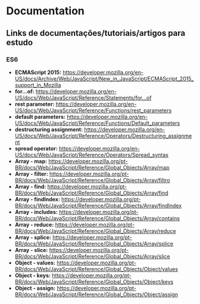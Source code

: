# Documentation
## Links de documentações/tutoriais/artigos para estudo
### ES6
- **ECMAScript 2015:** https://developer.mozilla.org/en-US/docs/Archive/Web/JavaScript/New_in_JavaScript/ECMAScript_2015_support_in_Mozilla
- **for...of:** https://developer.mozilla.org/en-US/docs/Web/JavaScript/Reference/Statements/for...of
- **rest parameter:** https://developer.mozilla.org/en-US/docs/Web/JavaScript/Reference/Functions/rest_parameters
- **default parameters:** https://developer.mozilla.org/en-US/docs/Web/JavaScript/Reference/Functions/Default_parameters
- **destructuring assignment:** https://developer.mozilla.org/en-US/docs/Web/JavaScript/Reference/Operators/Destructuring_assignment
- **spread operator:** https://developer.mozilla.org/en-US/docs/Web/JavaScript/Reference/Operators/Spread_syntax
- **Array - map:** https://developer.mozilla.org/pt-BR/docs/Web/JavaScript/Reference/Global_Objects/Array/map
- **Array - filter:** https://developer.mozilla.org/pt-BR/docs/Web/JavaScript/Reference/Global_Objects/Array/filtro
- **Array - find:** https://developer.mozilla.org/pt-BR/docs/Web/JavaScript/Reference/Global_Objects/Array/find
- **Array - findIndex:** https://developer.mozilla.org/pt-BR/docs/Web/JavaScript/Reference/Global_Objects/Array/findIndex
- **Array - includes:** https://developer.mozilla.org/pt-BR/docs/Web/JavaScript/Reference/Global_Objects/Array/contains
- **Array - reduce:** https://developer.mozilla.org/pt-BR/docs/Web/JavaScript/Reference/Global_Objects/Array/reduce
- **Array - splice:** https://developer.mozilla.org/pt-BR/docs/Web/JavaScript/Reference/Global_Objects/Array/splice
- **Array - slice:** https://developer.mozilla.org/pt-BR/docs/Web/JavaScript/Reference/Global_Objects/Array/slice
- **Object - values:** https://developer.mozilla.org/pt-BR/docs/Web/JavaScript/Reference/Global_Objects/Object/values
- **Object - keys:** https://developer.mozilla.org/pt-BR/docs/Web/JavaScript/Reference/Global_Objects/Object/keys
- **Object - assign:** https://developer.mozilla.org/pt-BR/docs/Web/JavaScript/Reference/Global_Objects/Object/assign